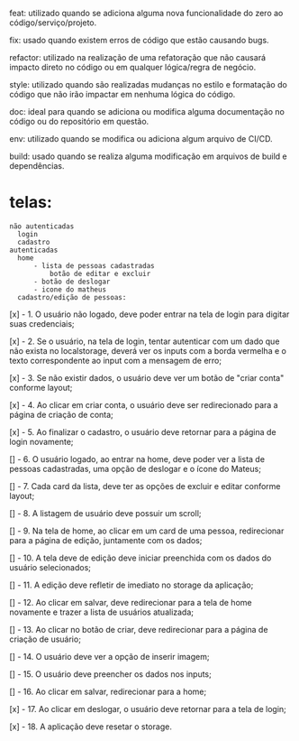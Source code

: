 feat: utilizado quando se adiciona alguma nova funcionalidade do zero ao código/serviço/projeto.

fix: usado quando existem erros de código que estão causando bugs.

refactor: utilizado na realização de uma refatoração que não causará impacto direto no código ou em qualquer lógica/regra de negócio.

style: utilizado quando são realizadas mudanças no estilo e formatação do código que não irão impactar em nenhuma lógica do código.

doc: ideal para quando se adiciona ou modifica alguma documentação no código ou do repositório em questão.

env: utilizado quando se modifica ou adiciona algum arquivo de CI/CD.

build: usado quando se realiza alguma modificação em arquivos de build e dependências.

# telas:
    não autenticadas
      login
      cadastro
    autenticadas
      home
          - lista de pessoas cadastradas
              botão de editar e excluir
          - botão de deslogar
          - icone do matheus
      cadastro/edição de pessoas:

[x] - 1. O usuário não logado, deve poder entrar na tela de login para digitar suas
   credenciais;

[x] - 2. Se o usuário, na tela de login, tentar autenticar com um dado que não exista
   no localstorage, deverá ver os inputs com a borda vermelha e o texto
   correspondente ao input com a mensagem de erro;

[x] - 3. Se não existir dados, o usuário deve ver um botão de "criar conta" conforme
   layout;

[x] - 4. Ao clicar em criar conta, o usuário deve ser redirecionado para a página de
   criação de conta;

[x] - 5. Ao finalizar o cadastro, o usuário deve retornar para a página de login
   novamente;

[] - 6. O usuário logado, ao entrar na home, deve poder ver a lista de pessoas
   cadastradas, uma opção de deslogar e o ícone do Mateus;

[] - 7. Cada card da lista, deve ter as opções de excluir e editar conforme layout;

[] - 8. A listagem de usuário deve possuir um scroll;

[] - 9. Na tela de home, ao clicar em um card de uma pessoa, redirecionar para a
   página de edição, juntamente com os dados;

[] - 10. A tela deve de edição deve iniciar preenchida com os dados do usuário
   selecionados;

[] - 11. A edição deve refletir de imediato no storage da aplicação;

[] - 12. Ao clicar em salvar, deve redirecionar para a tela de home novamente e
   trazer a lista de usuários atualizada;

[] - 13. Ao clicar no botão de criar, deve redirecionar para a página de criação de
   usuário;

[] - 14. O usuário deve ver a opção de inserir imagem;

[] - 15. O usuário deve preencher os dados nos inputs;

[] - 16. Ao clicar em salvar, redirecionar para a home;

[x] - 17. Ao clicar em deslogar, o usuário deve retornar para a tela de login;

[x] - 18. A aplicação deve resetar o storage.




